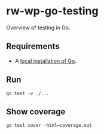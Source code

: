 # rw-wp-go-testing
Overview of testing in Go.

## Requirements

* A [local installation of Go](https://go.dev/doc/install).

## Run

```shell
go test -v ./...
```

## Show coverage

```shell
go tool cover -html=coverage.out
```
